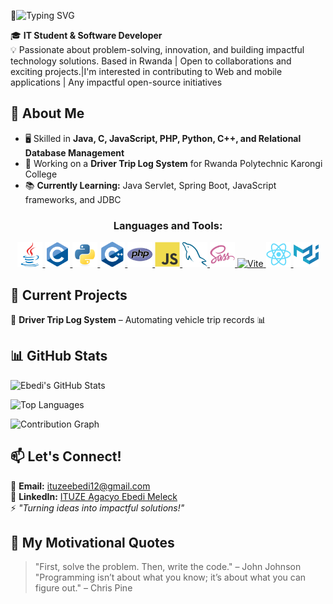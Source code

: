 👋![Typing SVG](https://readme-typing-svg.herokuapp.com?font=Fira+Code&pause=1000&color=FF00FF&center=true&vCenter=true&width=435&lines=Hi+there!+My+name+is+Ituze+Agacyo+Ebedi+Meleck)

 

🎓 **IT Student & Software Developer**  
💡 Passionate about problem-solving, innovation, and building impactful technology solutions. Based in Rwanda | Open to collaborations and exciting projects.|I'm interested in contributing to Web and mobile applications | Any impactful open-source initiatives  

## 🚀 About Me  
- 🖥️ Skilled in **Java, C, JavaScript, PHP, Python, C++, and Relational Database Management**  
- 🔧 Working on a **Driver Trip Log System** for Rwanda Polytechnic Karongi College  
- 📚 **Currently Learning:** Java Servlet, Spring Boot, JavaScript frameworks, and JDBC  

<h3 align="center">Languages and Tools:</h3>
<p align="center">
  <a href="https://www.java.com" target="_blank" rel="noreferrer">
    <img src="https://raw.githubusercontent.com/devicons/devicon/master/icons/java/java-original.svg" alt="Java" width="40" height="40"/>
  </a>
  <a href="https://www.w3schools.com/c/" target="_blank" rel="noreferrer">
    <img src="https://raw.githubusercontent.com/devicons/devicon/master/icons/c/c-original.svg" alt="C" width="40" height="40"/>
  </a>
  <a href="https://www.python.org" target="_blank" rel="noreferrer">
    <img src="https://raw.githubusercontent.com/devicons/devicon/master/icons/python/python-original.svg" alt="Python" width="40" height="40"/>
  </a>
  <a href="https://isocpp.org/" target="_blank" rel="noreferrer">
    <img src="https://raw.githubusercontent.com/devicons/devicon/master/icons/cplusplus/cplusplus-original.svg" alt="C++" width="40" height="40"/>
  </a>
  <a href="https://www.php.net" target="_blank" rel="noreferrer">
    <img src="https://raw.githubusercontent.com/devicons/devicon/master/icons/php/php-original.svg" alt="PHP" width="40" height="40"/>
  </a>
  <a href="https://developer.mozilla.org/en-US/docs/Web/JavaScript" target="_blank" rel="noreferrer">
    <img src="https://raw.githubusercontent.com/devicons/devicon/master/icons/javascript/javascript-original.svg" alt="JavaScript" width="40" height="40"/>
  </a>
  <a href="https://www.mysql.com/" target="_blank" rel="noreferrer">
    <img src="https://raw.githubusercontent.com/devicons/devicon/master/icons/mysql/mysql-original.svg" alt="MySQL" width="40" height="40"/>
  </a>
  <a href="https://sass-lang.com/" target="_blank" rel="noreferrer">
    <img src="https://raw.githubusercontent.com/devicons/devicon/master/icons/sass/sass-original.svg" alt="SASS" width="40" height="40"/>
  </a>
  <a href="https://vitejs.dev/" target="_blank" rel="noreferrer">
    <img src="https://seeklogo.com/images/V/vite-logo-BFD4283991-seeklogo.com.png" alt="Vite" width="40" height="40"/>
  </a>
  <a href="https://reactjs.org/" target="_blank" rel="noreferrer">
    <img src="https://raw.githubusercontent.com/devicons/devicon/master/icons/react/react-original.svg" alt="React" width="40" height="40"/>
  </a>
  <a href="https://mui.com/" target="_blank" rel="noreferrer">
    <img src="https://raw.githubusercontent.com/devicons/devicon/master/icons/materialui/materialui-original.svg" alt="Material UI" width="40" height="40"/>
  </a>
</p>


## 📌 Current Projects  
🔹 **Driver Trip Log System** – Automating vehicle trip records 📊  



## 📊 GitHub Stats

![Ebedi's GitHub Stats](https://github-readme-stats.vercel.app/api?username=ISONIC0788&show_icons=true&theme=radical&count_private=true)

![Top Languages](https://github-readme-stats.vercel.app/api/top-langs/?username=ISONIC0788&layout=compact&theme=radical)


![Contribution Graph](https://github-readme-activity-graph.vercel.app/graph?username=ISONIC0788&theme=github-compact)


## 📫 Let's Connect!  

📧 **Email:** ituzeebedi12@gmail.com  
🔗 **LinkedIn:** [ITUZE Agacyo Ebedi Meleck](https://www.linkedin.com/in/ituze-agacyo-ebed-meleck-65a13b2b7/)   
⚡ *"Turning ideas into impactful solutions!"*  
## 💬 My Motivational Quotes  
> "First, solve the problem. Then, write the code." – John Johnson  
> "Programming isn’t about what you know; it’s about what you can figure out." – Chris Pine  
